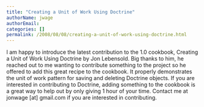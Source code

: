 ```yaml
---
title: "Creating a Unit of Work Using Doctrine"
authorName: jwage
authorEmail:
categories: []
permalink: /2008/08/08/creating-a-unit-of-work-using-doctrine.html
---
```

I am happy to introduce the latest contribution to the 1.0 cookbook,
Creating a Unit of Work Using Doctrine by Jon Lebensold. Big thanks to
him, he reached out to me wanting to contribute something to the project
so he offered to add this great recipe to the cookbook. It properly
demonstrates the unit of work pattern for saving and deleting Doctrine
objects. If you are interested in contributing to Doctrine, adding
something to the cookbook is a great way to help out by only giving 1
hour of your time. Contact me at jonwage [at] gmail.com if you are
interested in contributing.
